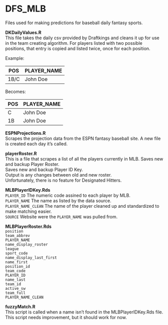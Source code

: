 # DFS_MLB
Files used for making predictions for baseball daily fantasy sports.

**DKDailyValues.R**  
This file takes the daily csv provided by Draftkings and cleans it up for use in the team creating algorithm.  For players listed with two possible positions, that entry is copied and listed twice, once for each position.  

Example:  

| POS  | PLAYER_NAME |
| ------------- | ------------- |
| 1B/C  | John Doe  |  

Becomes:   

| POS  | PLAYER_NAME |
| ------------- | ------------- |
| C  | John Doe  |  
| 1B  | John Doe  |  


**ESPNProjections.R**  
Scrapes the projection data from the ESPN fantasy baseball site.  A new file is created each day it’s called. 

**playerRoster.R**  
  This is a file that scrapes a list of all the players currently in MLB. 
  Saves new and backup Player Roster.  
	Saves new and backup Player ID Key.  
	Output is any changes between old and new roster.  
  Unfortunately, there is no feature for Designated Hitters. 

**MLBPlayerIDKey.Rds**  
  `PLAYER_ID` The numeric code assined to each player by MLB.  
  `PLAYER_NAME` The name as listed by the data source.  
  `PLAYER_NAME_CLEAN` The name of the player cleaned up and standardized to make matching easier.  
  `SOURCE` Website were the `PLAYER_NAME` was pulled from.
  
**MLBPlayerRoster.Rds**  
	`position`  
	`team_abbrev`  
	`PLAYER_NAME`  
	`name_display_roster`  
	`league`  
	`sport_code`  
	`name_display_last_first`  
	`name_first`  
	`position_id`  
	`team_code`  
	`PLAYER_ID`  
	`name_last`  
	`team_id`  
	`active_sw`  
	`team_full`  
	`PLAYER_NAME_CLEAN`  


**fuzzyMatch.R**  
This script is called when a name isn’t found in the MLBPlayerIDKey.Rds file.  This script needs improvement, but it should work for now.   

  

